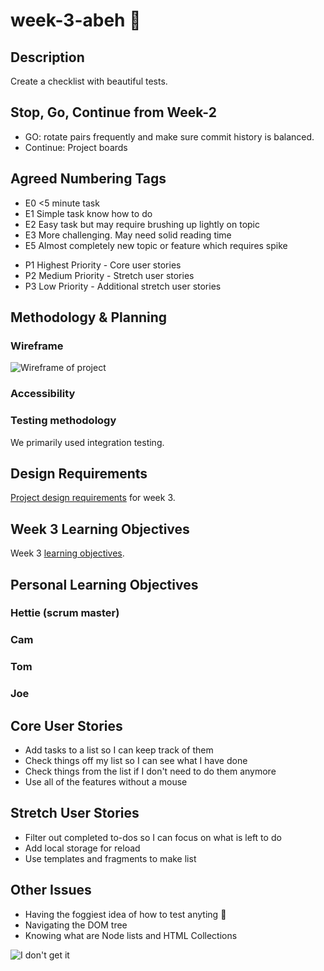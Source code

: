 # week-3-abeh :hamburger: 
## Description
Create a checklist with beautiful tests.

## Stop, Go, Continue from Week-2
- GO: rotate pairs frequently and make sure commit history is balanced.
-  Continue: Project boards

## Agreed Numbering Tags
* E0 <5 minute task
* E1 Simple task know how to do 
* E2 Easy task but may require brushing up lightly on topic 
* E3 More challenging. May need solid reading time
* E5 Almost completely new topic or feature which requires spike

- P1 Highest Priority - Core user stories
- P2 Medium Priority - Stretch user stories
- P3 Low Priority - Additional stretch user stories

## Methodology & Planning
### Wireframe
![Wireframe of project](https://i.imgur.com/XCO4OAX.png)

### Accessibility
### Testing methodology
We primarily used integration testing.

## Design Requirements
[Project design requirements](https://founders-and-coders.gitbook.io/coursebook/week-3/project) for week 3.

## Week 3 Learning Objectives
Week 3 [learning objectives](https://founders-and-coders.gitbook.io/coursebook/week-3/learning-outcomes).

## Personal Learning Objectives
### Hettie (scrum master)
### Cam
### Tom
### Joe

## Core User Stories
- Add tasks to a list so I can keep track of them
- Check things off my list so I can see what I have done 
- Check things from the list if I don't need to do them anymore
- Use all of the features without a mouse

## Stretch User Stories
- Filter out completed to-dos so I can focus on what is left to do
- Add local storage for reload 
- Use templates and fragments to make list

## Other Issues
- Having the foggiest idea of how to test anyting :panda_face:
- Navigating the DOM tree
- Knowing what are Node lists and HTML Collections

![I don't get it](https://media0.giphy.com/media/THua3iQuHfw4g/200.gif?cid=e1bb72ff28cb60b21981a618653129fd3b0066473789ac65&rid=200.gif)
